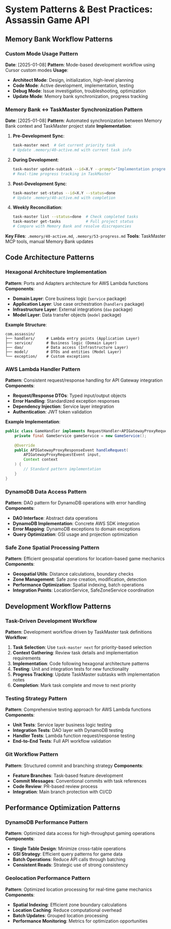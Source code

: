 # System Patterns & Best Practices: Assassin Game API

## Memory Bank Workflow Patterns

### Custom Mode Usage Pattern
**Date**: [2025-01-08]
**Pattern**: Mode-based development workflow using Cursor custom modes
**Usage**: 
- **Architect Mode**: Design, initialization, high-level planning
- **Code Mode**: Active development, implementation, testing
- **Debug Mode**: Issue investigation, troubleshooting, optimization
- **Update Mode**: Memory bank synchronization, progress tracking

### Memory Bank ↔ TaskMaster Synchronization Pattern
**Date**: [2025-01-08]
**Pattern**: Automated synchronization between Memory Bank context and TaskMaster project state
**Implementation**:
1. **Pre-Development Sync**:
   ```bash
   task-master next  # Get current priority task
   # Update .memory/40-active.md with current task info
   ```

2. **During Development**:
   ```bash
   task-master update-subtask --id=X.Y --prompt="Implementation progress notes"
   # Real-time progress tracking in TaskMaster
   ```

3. **Post-Development Sync**:
   ```bash
   task-master set-status --id=X.Y --status=done
   # Update .memory/40-active.md with completion
   ```

4. **Weekly Reconciliation**:
   ```bash
   task-master list --status=done  # Check completed tasks
   task-master get-tasks           # Full project status
   # Compare with Memory Bank and resolve discrepancies
   ```

**Key Files**: `.memory/40-active.md`, `.memory/53-progress.md`
**Tools**: TaskMaster MCP tools, manual Memory Bank updates

## Code Architecture Patterns

### Hexagonal Architecture Implementation  
**Pattern**: Ports and Adapters architecture for AWS Lambda functions
**Components**:
- **Domain Layer**: Core business logic (`service` package)
- **Application Layer**: Use case orchestration (`handlers` package)  
- **Infrastructure Layer**: External integrations (`dao` package)
- **Model Layer**: Data transfer objects (`model` package)

**Example Structure**:
```
com.assassin/
├── handlers/     # Lambda entry points (Application Layer)
├── service/      # Business logic (Domain Layer)  
├── dao/          # Data access (Infrastructure Layer)
├── model/        # DTOs and entities (Model Layer)
└── exception/    # Custom exceptions
```

### AWS Lambda Handler Pattern
**Pattern**: Consistent request/response handling for API Gateway integration
**Components**:
- **Request/Response DTOs**: Typed input/output objects
- **Error Handling**: Standardized exception responses  
- **Dependency Injection**: Service layer integration
- **Authentication**: JWT token validation

**Example Implementation**:
```java
public class GameHandler implements RequestHandler<APIGatewayProxyRequestEvent, APIGatewayProxyResponseEvent> {
    private final GameService gameService = new GameService();
    
    @Override
    public APIGatewayProxyResponseEvent handleRequest(
        APIGatewayProxyRequestEvent input, 
        Context context
    ) {
        // Standard pattern implementation
    }
}
```

### DynamoDB Data Access Pattern
**Pattern**: DAO pattern for DynamoDB operations with error handling
**Components**:
- **DAO Interface**: Abstract data operations
- **DynamoDB Implementation**: Concrete AWS SDK integration
- **Error Mapping**: DynamoDB exceptions to domain exceptions
- **Query Optimization**: GSI usage and projection optimization

### Safe Zone Spatial Processing Pattern
**Pattern**: Efficient geospatial operations for location-based game mechanics
**Components**:
- **Geospatial Utils**: Distance calculations, boundary checks
- **Zone Management**: Safe zone creation, modification, detection
- **Performance Optimization**: Spatial indexing, batch operations
- **Integration Points**: LocationService, SafeZoneService coordination

## Development Workflow Patterns

### Task-Driven Development Workflow
**Pattern**: Development workflow driven by TaskMaster task definitions
**Workflow**:
1. **Task Selection**: Use `task-master next` for priority-based selection
2. **Context Gathering**: Review task details and implementation requirements
3. **Implementation**: Code following hexagonal architecture patterns
4. **Testing**: Unit and integration tests for new functionality
5. **Progress Tracking**: Update TaskMaster subtasks with implementation notes
6. **Completion**: Mark task complete and move to next priority

### Testing Strategy Pattern
**Pattern**: Comprehensive testing approach for AWS Lambda functions
**Components**:
- **Unit Tests**: Service layer business logic testing
- **Integration Tests**: DAO layer with DynamoDB testing
- **Handler Tests**: Lambda function request/response testing
- **End-to-End Tests**: Full API workflow validation

### Git Workflow Pattern
**Pattern**: Structured commit and branching strategy
**Components**:
- **Feature Branches**: Task-based feature development
- **Commit Messages**: Conventional commits with task references
- **Code Review**: PR-based review process
- **Integration**: Main branch protection with CI/CD

## Performance Optimization Patterns

### DynamoDB Performance Pattern
**Pattern**: Optimized data access for high-throughput gaming operations
**Components**:
- **Single Table Design**: Minimize cross-table operations
- **GSI Strategy**: Efficient query patterns for game data
- **Batch Operations**: Reduce API calls through batching
- **Consistent Reads**: Strategic use of strong consistency

### Geolocation Performance Pattern  
**Pattern**: Optimized location processing for real-time game mechanics
**Components**:
- **Spatial Indexing**: Efficient zone boundary calculations
- **Location Caching**: Reduce computational overhead
- **Batch Updates**: Grouped location processing
- **Performance Monitoring**: Metrics for optimization opportunities
